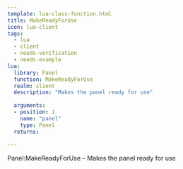 ```yaml
---
template: lua-class-function.html
title: MakeReadyForUse
icon: lua-client
tags:
  - lua
  - client
  - needs-verification
  - needs-example
lua:
  library: Panel
  function: MakeReadyForUse
  realm: client
  description: "Makes the panel ready for use"
  
  arguments:
  - position: 1
    name: "panel"
    type: Panel
  returns:
    
---
```


<div class="lua__search__keywords">
Panel:MakeReadyForUse &#x2013; Makes the panel ready for use
</div>

